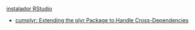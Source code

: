 [instalador RStudio](https://rstudio.com/products/rstudio/download/#download)

* [cumplyr: Extending the plyr Package to Handle Cross-Dependencies](https://www.johnmyleswhite.com/notebook/2012/05/03/cumplyr-extending-the-plyr-package-to-handle-cross-dependencies/)
